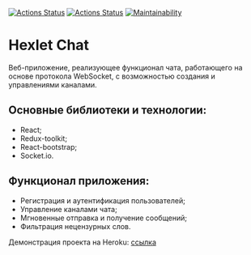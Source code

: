 [![Actions Status](https://github.com/buravlev-arthur/frontend-project-lvl4/workflows/hexlet-check/badge.svg)](https://github.com/buravlev-arthur/frontend-project-lvl4/actions/workflows/hexlet-check.yml)
[![Actions Status](https://github.com/buravlev-arthur/frontend-project-lvl3/workflows/project-check/badge.svg)](https://github.com/buravlev-arthur/frontend-project-lvl4/actions/workflows/project-check.yml)
[![Maintainability](https://api.codeclimate.com/v1/badges/140610c9a135db0dec0c/maintainability)](https://codeclimate.com/github/buravlev-arthur/frontend-project-lvl4/maintainability)

# Hexlet Chat
Веб-приложение, реализующее функционал чата, работающего на основе протокола WebSocket, с возможностью создания и управлениями каналами.

## Основные библиотеки и технологии:
- React;
- Redux-toolkit;
- React-bootstrap;
- Socket.io.

## Функционал приложения:
- Регистрация и аутентификация пользователей;
- Управление каналами чата;
- Мгновенные отправка и получение сообщений;
- Фильтрация нецензурных слов.


Демонстрация проекта на Heroku: [ссылка](https://boiling-thicket-53999.herokuapp.com/)